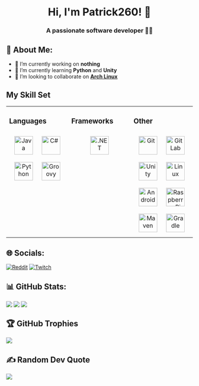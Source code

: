 <h1 align="center">Hi, I'm Patrick260! 👋</h1>

### <div align="center">A passionate software developer 👨‍💻</div>  
  
## 💫 About Me:
- 🔭 I’m currently working on **nothing**
- 🌱 I’m currently learning **Python** and **Unity**
- 👯 I’m looking to collaborate on [**Arch Linux**](https://archlinux.org/)

## My Skill Set  
<table><tr><td valign="top" width="33%">

  ### Languages
  <div align="center">
    <img style="margin: 10px" src="https://profilinator.rishav.dev/skills-assets/java-original-wordmark.svg" alt="Java" height="50"/>
    <img style="margin: 10px" src="https://profilinator.rishav.dev/skills-assets/csharp-original.svg" alt="C#" height="50"/>
    <img style="margin: 10px" src="https://profilinator.rishav.dev/skills-assets/python-original.svg" alt="Python" height="50"/>
    <img style="margin: 10px" src="https://upload.wikimedia.org/wikipedia/commons/3/36/Groovy-logo.svg" alt="Groovy" height="50"/>
  </div>

</td><td valign="top" width="33%">

   ### Frameworks
  <div align="center">
    <img style="margin: 10px" src="https://profilinator.rishav.dev/skills-assets/dot-net-original-wordmark.svg" alt=".NET" height="50"/>
  </div>

</td><td valign="top" width="33%">

  ### Other
  <div align="center">
    <img style="margin: 10px" src="https://profilinator.rishav.dev/skills-assets/git-scm-icon.svg" alt="Git" height="50"/>
    <img style="margin: 10px" src="https://profilinator.rishav.dev/skills-assets/gitlab.svg" alt="GitLab" height="50"/>
    <img style="margin: 10px" src="https://profilinator.rishav.dev/skills-assets/unity.png" alt="Unity" height="50"/>
    <img style="margin: 10px" src="https://profilinator.rishav.dev/skills-assets/linux-original.svg" alt="Linux" height="50"/>
    <img style="margin: 10px" src="https://profilinator.rishav.dev/skills-assets/android-original-wordmark.svg" alt="Android" height="50"/>
    <img style="margin: 10px" src="https://profilinator.rishav.dev/skills-assets/raspberrypi.png" alt="Raspberry Pi" height="50"/>
    <img style="margin: 10px" src="https://cdn.icon-icons.com/icons2/2107/PNG/512/file_type_maven_icon_130397.png" alt="Maven" height="50"/>
    <img style="margin: 10px" src="https://cdn.icon-icons.com/icons2/2108/PNG/512/gradle_icon_130917.png" alt="Gradle" height="50"/>
  </div>

</td></tr></table>

## 🌐 Socials:
[![Reddit](https://img.shields.io/badge/Reddit-%23FF4500.svg?logo=Reddit&logoColor=white)](https://reddit.com/user/patrickster260)
[![Twitch](https://img.shields.io/badge/Twitch-%239146FF.svg?logo=Twitch&logoColor=white)](https://twitch.tv/patrickster260) 

## 📊 GitHub Stats:
<img align="center" src="https://github-readme-stats.vercel.app/api?username=Patrick260&theme=gruvbox&hide_border=true&include_all_commits=true&count_private=true"/>
<img align="center" src="https://github-readme-streak-stats.herokuapp.com/?user=Patrick260&theme=gruvbox&hide_border=true"/>
<img align="center" src="https://github-readme-stats.vercel.app/api/top-langs/?username=Patrick260&theme=gruvbox&hide_border=true&include_all_commits=true&count_private=true&layout=compact"/>

## 🏆 GitHub Trophies
<img align="center" src="https://github-profile-trophy.vercel.app/?username=Patrick260&theme=gruvbox&no-frame=true&no-bg=false&margin-w=4"/>

## ✍️ Random Dev Quote
<img align="center" src="https://quotes-github-readme.vercel.app/api?type=horizontal&theme=gruvbox"/>
